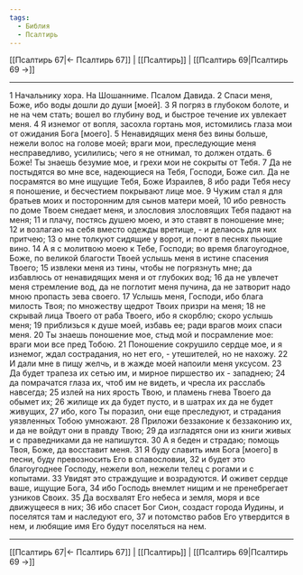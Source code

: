 ```yaml
---
tags:
  - Библия
  - Псалтирь
---
```

[[Псалтирь 67|← Псалтирь 67]] | [[Псалтирь]] | [[Псалтирь 69|Псалтирь 69 →]]

---
1 Начальнику хора. На Шошанниме. Псалом Давида.
2 Спаси меня, Боже, ибо воды дошли до души [моей].
3 Я погряз в глубоком болоте, и не на чем стать; вошел во глубину вод, и быстрое течение их увлекает меня.
4 Я изнемог от вопля, засохла гортань моя, истомились глаза мои от ожидания Бога [моего].
5 Ненавидящих меня без вины больше, нежели волос на голове моей; враги мои, преследующие меня несправедливо, усилились; чего я не отнимал, то должен отдать.
6 Боже! Ты знаешь безумие мое, и грехи мои не сокрыты от Тебя.
7 Да не постыдятся во мне все, надеющиеся на Тебя, Господи, Боже сил. Да не посрамятся во мне ищущие Тебя, Боже Израилев,
8 ибо ради Тебя несу я поношение, и бесчестием покрывают лице мое.
9 Чужим стал я для братьев моих и посторонним для сынов матери моей,
10 ибо ревность по доме Твоем снедает меня, и злословия злословящих Тебя падают на меня;
11 и плачу, постясь душею моею, и это ставят в поношение мне;
12 и возлагаю на себя вместо одежды вретище, - и делаюсь для них притчею;
13 о мне толкуют сидящие у ворот, и поют в песнях пьющие вино.
14 А я с молитвою моею к Тебе, Господи; во время благоугодное, Боже, по великой благости Твоей услышь меня в истине спасения Твоего;
15 извлеки меня из тины, чтобы не погрязнуть мне; да избавлюсь от ненавидящих меня и от глубоких вод;
16 да не увлечет меня стремление вод, да не поглотит меня пучина, да не затворит надо мною пропасть зева своего.
17 Услышь меня, Господи, ибо блага милость Твоя; по множеству щедрот Твоих призри на меня;
18 не скрывай лица Твоего от раба Твоего, ибо я скорблю; скоро услышь меня;
19 приблизься к душе моей, избавь ее; ради врагов моих спаси меня.
20 Ты знаешь поношение мое, стыд мой и посрамление мое: враги мои все пред Тобою.
21 Поношение сокрушило сердце мое, и я изнемог, ждал сострадания, но нет его, - утешителей, но не нахожу.
22 И дали мне в пищу желчь, и в жажде моей напоили меня уксусом.
23 Да будет трапеза их сетью им, и мирное пиршество их - западнею;
24 да помрачатся глаза их, чтоб им не видеть, и чресла их расслабь навсегда;
25 излей на них ярость Твою, и пламень гнева Твоего да обымет их;
26 жилище их да будет пусто, и в шатрах их да не будет живущих,
27 ибо, кого Ты поразил, они еще преследуют, и страдания уязвленных Тобою умножают.
28 Приложи беззаконие к беззаконию их, и да не войдут они в правду Твою;
29 да изгладятся они из книги живых и с праведниками да не напишутся.
30 А я беден и страдаю; помощь Твоя, Боже, да восставит меня.
31 Я буду славить имя Бога [моего] в песни, буду превозносить Его в славословии,
32 и будет это благоугоднее Господу, нежели вол, нежели телец с рогами и с копытами.
33 Увидят это страждущие и возрадуются. И оживет сердце ваше, ищущие Бога,
34 ибо Господь внемлет нищим и не пренебрегает узников Своих.
35 Да восхвалят Его небеса и земля, моря и все движущееся в них;
36 ибо спасет Бог Сион, создаст города Иудины, и поселятся там и наследуют его,
37 и потомство рабов Его утвердится в нем, и любящие имя Его будут поселяться на нем.

---
[[Псалтирь 67|← Псалтирь 67]] | [[Псалтирь]] | [[Псалтирь 69|Псалтирь 69 →]]